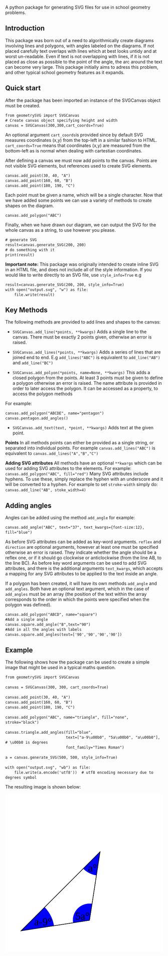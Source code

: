 A python package for generating SVG files for use in school geometry problems. 
## Introduction
This package was born out of a need to algorithmically create diagrams involving lines and polygons, with angles labeled on the diagrams. If not placed carefully text overlaps with lines which at best looks untidy and at worst un-readable. Even if text is not overlapping with lines, if it is not placed as close as possible to the point of the angle, the arc around the text can become very large. This package initially aims to adress this problem, and other typical school geometry features as it expands.
## Quick start
After the package has been imported an instance of the SVGCanvas object must be created. 

    from geometrySVG import SVGCanvas
    # Create canvas object specifying height and width
    canvas = SVGCanvas(300,300,cart_coords=True)

An optional argument `cart_coords`is provided since by default SVG measures coordinates (x,y) from the top-left in a similar fashion to HTML. `cart_coords=True` means that coordinates (x,y) are measured from the bottom-left as is normal when dealing with cartestian coordinates. 

After defining a canvas we must now add points to the canvas. Points are not visible SVG elements, but references used to create SVG elements. 

    canvas.add_point(30, 40, "A")
    canvas.add_point(160, 60, "B")
    canvas.add_point(180, 190, "C")

Each point must be given a name, which will be a single character. Now that we have added some points we can use a variety of methods to create shapes on the diagram.

    canvas.add_polygon("ABC")

Finally, when we have drawn our diagram, we can output the SVG for the whole canvas as a string, to use however you please.

    # generate SVG 
    result=canvas.generate_SVG(200, 200)
    # do something with it
    print(result)

**Important note:** This package was originally intended to create inline SVG in an HTML file, and does not include all of the style information. If you would like to write directly to an SVG file, use `style_info=True` e.g

    result=canvas.generate_SVG(200, 200, style_info=True)
    with open("output.svg", "w") as file:
        file.write(result)

## Key Methods
The following methods are provided to add lines and shapes to the canvas:

* `SVGCanvas.add_line(*points, **kwargs)` Adds a single line to the canvas. There must be exactly 2 points given, otherwise an error is raised.
* `SVGCanvas.add_lines(*points, **kwargs)` Adds a series of lines that are joined end to end. E.g `add_lines("ABC")` is equivalent to `add_line("AB")` and `add_line("BC")`

* `SVGCanvas.add_polyon(*points, name=None, **kwargs)` This adds a closed polygon from the points. At least 3 points must be given to define a polygon otherwise an error is raised. The name attribute is provided in order to later access the polygon. It can be accessed as a property, to access the polygon methods

For example:

    canvas.add_polygon("ABCDE", name="pentagon")
    canvas.pentagon.add_angles()

* `SVGCanvas.add_text(text, *point, **kwargs)` Adds text at the given point.  

**Points**
In all methods points can either be provided as a single string, or separated into individual points. For example
`canvas.add_lines("ABC")` is equivalent to `canvas.add_lines("A","B","C")`

**Adding SVG attributes**
All methods have an optional `**kwargs` which can be used for adding SVG attributes to the elements. For example:
`canvas.add_polygon("ABC", fill="red")`
Many SVG attributes include hyphens. To use these, simply replace the hyphen with an underscore and it will be converted to a hyphen. For example to set `stroke-width` simply do:
`canvas.add_line("AB", stoke_width=4)` 

## Adding angles
Angles can be added using the method `add_angle` for example:

    canvas.add_angle("ABC", text="37", text_kwargs={font-size:12}, fill="blue")
As before SVG attributes can be added as key-word arguments. `reflex` and `direction` are optional arguments, however at least one must be specified otherwise an error is raised. They indicate whether the angle should be a reflex one, or if it should go clockwise or anticlockwise (from the line AB, to the line BC). As before key word arguments can be used to add SVG attributes, and there is the additional arguments `text_kwargs`, which accepts a mapping for any SVG attributes to be applied to the text inside an angle.

If a polygon has been created, it will have its own methods `add_angle` and `add_angles`.  Both have an optional text argument, which in the case of `add_angles` must be an array (the position of the text within the array corresponds to the order in which the points were specified when the polygon was defined).

    canvas.add_polygon("ABCD", name="square")
    #Add a single angle
    canvas.square.add_angle("B",text="90")
	#Add in all the angles with labels
	canvas.square.add_angles(text=['90','90','90','90'])
    

## Example
The following shows how the package can be used to create a simple image that might be used in a typical maths question.

    from geometrySVG import SVGCanvas
    
    canvas = SVGCanvas(300, 300, cart_coords=True)
    
    canvas.add_point(30, 40, "A")
    canvas.add_point(160, 60, "B")
    canvas.add_point(180, 190, "C")
    
    canvas.add_polygon("ABC", name="triangle", fill="none", stroke="black")
    
    canvas.triangle.add_angles(fill="blue",
                               text=["a-9\u00b0", "5a\u00b0", "a\u00b0"],  # \u00b0 is degrees
                               font_family="Times Roman")
    
    a = canvas.generate_SVG(500, 500, style_info=True)
    
    with open("output.svg", "wb") as file:
        file.write(a.encode('utf8'))  # utf8 encoding necessary due to degrees symbol

The resulting image is shown below:

<img src="/output.svg" />
